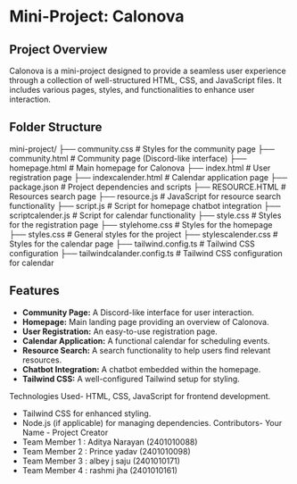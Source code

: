 # Mini-Project: Calonova

## Project Overview
Calonova is a mini-project designed to provide a seamless user experience through a collection of well-structured HTML, CSS, and JavaScript files. It includes various pages, styles, and functionalities to enhance user interaction.

## Folder Structure
mini-project/ ├── community.css           # Styles for the community page ├── community.html          # Community page (Discord-like interface) ├── homepage.html           # Main homepage for Calonova ├── index.html              # User registration page ├── indexcalender.html      # Calendar application page ├── package.json            # Project dependencies and scripts ├── RESOURCE.HTML           # Resources search page ├── resource.js             # JavaScript for resource search functionality ├── script.js               # Script for homepage chatbot integration ├── scriptcalender.js       # Script for calendar functionality ├── style.css               # Styles for the registration page ├── stylehome.css           # Styles for the homepage ├── styles.css              # General styles for the project ├── stylescalender.css      # Styles for the calendar page ├── tailwind.config.ts      # Tailwind CSS configuration ├── tailwindcalander.config.ts # Tailwind CSS configuration for calendar

## Features
- **Community Page:** A Discord-like interface for user interaction.
- **Homepage:** Main landing page providing an overview of Calonova.
- **User Registration:** An easy-to-use registration page.
- **Calendar Application:** A functional calendar for scheduling events.
- **Resource Search:** A search functionality to help users find relevant resources.
- **Chatbot Integration:** A chatbot embedded within the homepage.
- **Tailwind CSS:** A well-configured Tailwind setup for styling.


Technologies Used- HTML, CSS, JavaScript for frontend development.
- Tailwind CSS for enhanced styling.
- Node.js (if applicable) for managing dependencies.
Contributors- Your Name - Project Creator
- Team Member 1 : Aditya Narayan (2401010088)
- Team Member 2 : Prince yadav (2401010098)
- Team Member 3 : albey j saju (2401010171)
- Team Member 4 : rashmi jha (2401010161)

